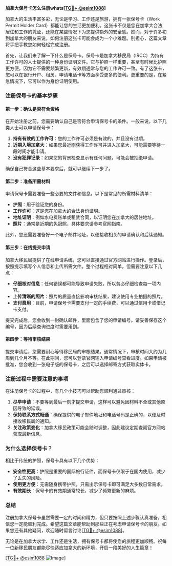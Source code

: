 **加拿大保号卡怎么注册whats[[TG💪+ @esim1088](https://t.me/s/esim1088)]**

加拿大的生活丰富多彩，无论是学习、工作还是旅游，拥有一张保号卡（Work Permit Holder Card）都能让您的生活更加便利。这张卡不仅是您在加拿大合法居住和工作的凭证，还能在某些情况下为您提供额外的安全感。然而，对于许多初到加拿大的朋友来说，如何注册这张卡可能会成为一个小难题。别担心，这篇文章将手把手教您如何轻松完成注册。

首先，让我们来了解一下什么是保号卡。保号卡是加拿大移民局（IRCC）为持有工作许可的人士提供的一种身份证明文件。它与护照一样重要，甚至有时候比护照更方便，因为它不需要频繁更新，有效期通常与您的工作许可一致。有了这张卡，您可以在银行开户、租房、申请电话卡等方面享受更多的便利。更重要的是，在紧急情况下，它可以作为身份证明使用。

### 注册保号卡的基本步骤

#### 第一步：确认是否符合资格

在开始注册之前，您需要确认自己是否符合申请保号卡的条件。一般来说，以下几类人士可以申请保号卡：

1. **持有有效的工作许可**：您的工作许可必须是有效的，并且没有过期。
2. **近期入境加拿大**：如果您最近刚获得工作许可并进入加拿大，可能需要等待一段时间才能申请。
3. **没有犯罪记录**：如果您的背景检查显示有任何问题，可能会被拒绝申请。

确保自己符合这些基本要求后，就可以继续下一步了。

#### 第二步：准备所需材料

申请保号卡需要准备一些必要的文件和信息。以下是常见的所需材料清单：

- **护照**：用于验证您的身份。
- **工作许可**：这是您在加拿大的合法身份证明。
- **地址证明**：例如水电费账单或租赁合同，以证明您在加拿大的居住地址。
- **照片**：通常是近期的免冠照，具体要求请参考官网指南。

此外，您还需要准备好一个电子邮件地址，以便接收相关的申请确认和后续通知。

#### 第三步：在线提交申请

加拿大移民局提供了在线申请系统，您可以直接通过官方网站进行操作。登录后，按照提示填写个人信息和上传所需文件。整个过程相对简单，但需要注意以下几点：

- **仔细核对信息**：任何错误都可能导致申请失败，所以务必仔细检查每一项内容。
- **上传清晰的照片**：照片的质量直接影响审核结果，建议使用专业拍摄的照片。
- **支付费用**：目前，申请保号卡需要支付一定的手续费，可以通过信用卡或借记卡支付。

提交完成后，您会收到一封确认邮件，里面包含了您的申请编号。请妥善保存这个编号，因为后续查询进度时需要用到。

#### 第四步：等待审核结果

提交申请后，您需要耐心等待移民局的审核结果。通常情况下，审核时间大约为几周到几个月不等。在此期间，您可以登录官网输入申请编号查看进度。如果申请被批准，您会收到一张电子版的保号卡，之后可以选择邮寄方式获取实体卡。

### 注册过程中需要注意的事项

在注册保号卡的过程中，有几个小技巧可以帮助您顺利通过审核：

1. **尽早申请**：不要等到最后一刻才提交申请，这样可以避免因材料不全或其他原因导致的延误。
2. **保持联系方式畅通**：确保提供的电子邮件地址和电话号码是正确的，以便及时接收移民局的通知。
3. **关注政策变化**：加拿大移民政策可能会随时调整，因此建议定期查阅官方网站获取最新信息。

### 为什么选择保号卡？

相比于传统的护照，保号卡具有以下几个优势：

- **安全性更高**：护照是重要的国际旅行证件，而保号卡仅限于在国内使用，减少了丢失的风险。
- **使用更方便**：无需随身携带护照，只需出示保号卡即可满足大多数日常需求。
- **有效期长**：保号卡的有效期通常较长，减少了频繁更新的麻烦。

### 总结

注册加拿大保号卡虽然需要一定的时间和精力，但只要按照上述步骤认真准备，相信您一定能顺利完成。希望这篇文章能帮助到那些正在考虑申请保号卡的朋友。如果您还有其他疑问，欢迎随时留言讨论[[TG💪+ @esim1088](https://t.me/s/esim1088)]。

无论是在加拿大求学、工作还是生活，拥有保号卡都将使您的旅程更加顺畅。祝每一位新移民朋友都能尽快适应加拿大的新环境，开启一段美好的人生篇章！

[[TG💪+ @esim1088](https://t.me/s/esim1088) ![Image](https://i.postimg.cc/4NQfJmqS/Snipaste-2025-05-13-00-14-12.png)]